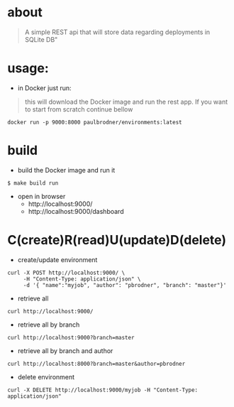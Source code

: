 # about
> A simple REST api that will store data regarding deployments in SQLite DB"

# usage:
* in Docker just run:
> this will download the Docker image and run the rest app. If you want to start from scratch continue bellow
```shell script
docker run -p 9000:8000 paulbrodner/environments:latest
```

# build

*  build the Docker image and run it
```shell script
$ make build run
```

* open in browser
  * http://localhost:9000/
  * http://localhost:9000/dashboard 

# C(create)R(read)U(update)D(delete)
* create/update environment
```shell script
curl -X POST http://localhost:9000/ \
     -H "Content-Type: application/json" \
     -d '{ "name":"myjob", "author": "pbrodner", "branch": "master"}'
```
* retrieve all
```shell script
curl http://localhost:9000/
```
* retrieve all by branch
```shell script
curl http://localhost:9000?branch=master
```
* retrieve all by branch and author
```shell script
curl http://localhost:8000?branch=master&author=pbrodner
```

* delete environment
```shell script
curl -X DELETE http://localhost:9000/myjob -H "Content-Type: application/json"
```